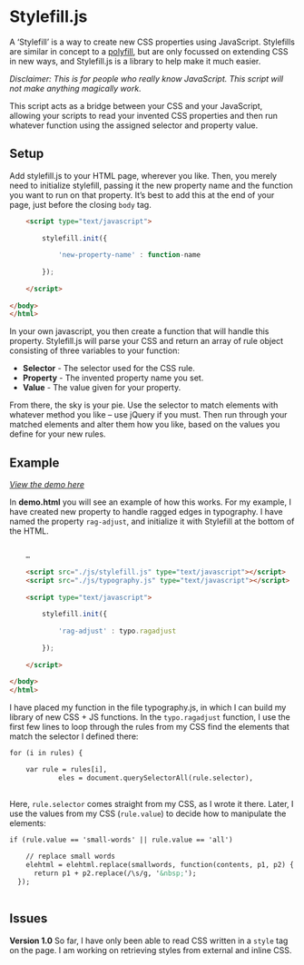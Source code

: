 Stylefill.js
============

A ‘Stylefill’ is a way to create new CSS properties using JavaScript. Stylefills are similar in concept to a [polyfill](http://remysharp.com/2010/10/08/what-is-a-polyfill/), but are only focussed on extending CSS in new ways, and Stylefill.js is a library to help make it much easier.

*Disclaimer: This is for people who really know JavaScript. This script will not make anything magically work.*

This script acts as a bridge between your CSS and your JavaScript, allowing your scripts to read your invented CSS properties and then run whatever function using the assigned selector and property value.

## Setup

Add stylefill.js to your HTML page, wherever you like. Then, you merely need to initialize stylefill, passing it the new property name and the function you want to run on that property. It’s best to add this at the end of your page, just before the closing `body` tag.

```HTML
	<script type="text/javascript">
	
		stylefill.init({
		
			'new-property-name' : function-name
		
		});
	
	</script>
		
</body>
</html>
```

In your own javascript, you then create a function that will handle this property. Stylefill.js will parse your CSS and return an array of rule object consisting of three variables to your function:
* __Selector__ - The selector used for the CSS rule.
* __Property__ - The invented property name you set.
* __Value__ - The value given for your property.

From there, the sky is your pie. Use the selector to match elements with whatever method you like – use jQuery if you must. Then run through your matched elements and alter them how you like, based on the values you define for your new rules.

## Example

_[View the demo here](http://nathanford.github.io/stylefill/demo.html)_

In __demo.html__ you will see an example of how this works. For my example, I have created new property to handle ragged edges in typography. I have named the property `rag-adjust`, and initialize it with Stylefill at the bottom of the HTML.

```HTML

	…

	<script src="./js/stylefill.js" type="text/javascript"></script>
	<script src="./js/typography.js" type="text/javascript"></script>
	
	<script type="text/javascript">
	
		stylefill.init({
		
			'rag-adjust' : typo.ragadjust
		
		});
	
	</script>
		
</body>
</html>
```

I have placed my function in the file typography.js, in which I can build my library of new CSS + JS functions. In the `typo.ragadjust` function, I use the first few lines to loop through the rules from my CSS find the elements that match the selector I defined there:

```HTML
for (i in rules) {

	var rule = rules[i],
			eles = document.querySelectorAll(rule.selector),
			
```

Here, `rule.selector` comes straight from my CSS, as I wrote it there. Later, I use the values from my CSS (`rule.value`) to decide how to manipulate the elements:

```HTML
if (rule.value == 'small-words' || rule.value == 'all') 
	
	// replace small words
	elehtml = elehtml.replace(smallwords, function(contents, p1, p2) {
      return p1 + p2.replace(/\s/g, '&nbsp;');
  });
			
```

## Issues 

__Version 1.0__
So far, I have only been able to read CSS written in a `style` tag on the page. I am working on retrieving styles from external and inline CSS.